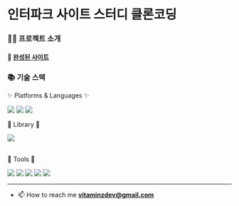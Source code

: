 # 인터파크 사이트 스터디 클론코딩

<h3 align="left">👨‍💻 프로젝트 소개</h3>

#### 🔗 [완성된 사이트](https://web-clone-sulwhasoo-rt92alkjme1ys.sel4.cloudtype.app/)

<h3 align="left">📚 기술 스택</h3>
<div align=left>
	<p>✨ Platforms & Languages ✨</p>
</div>
<div align="left">
	<img src="https://img.shields.io/badge/JavaScript-F7DF1E?style=flat&logo=JavaScript&logoColor=white" />
	<img src="https://img.shields.io/badge/CSS3-1572B6?style=flat&logo=CSS3&logoColor=white" />
	<img src="https://img.shields.io/badge/HTML5-E34F26?style=flat&logo=HTML5&logoColor=white" />
	<br />
	<p>🔎 Library 🔎</p>
	<img src="https://img.shields.io/badge/Swiper-6332F6?logo=Swiper&style=flat&logoColor=white" />
</div>
<br />
<div align=left>
	<p>🔧 Tools 🔧</p>
	<img src="https://img.shields.io/badge/Visual%20Studio%20Code-007ACC?style=flat&logo=VisualStudioCode&logoColor=white" />
	<img src="https://img.shields.io/badge/Prettier-F7B93E?style=flat&logo=Prettier&logoColor=white" />
	<img src="https://img.shields.io/badge/Eslint-4B32C3?style=flat&logo=eslint&logoColor=white" />
	<img src="https://img.shields.io/badge/GitHub-181717?style=flat&logo=GitHub&logoColor=white" />
	<img src="https://img.shields.io/badge/Sourcetree-0052CC?style=flat&logo=Sourcetree&logoColor=white" />
</div>

---

- 📫 How to reach me **vitaminzdev@gmail.com**
